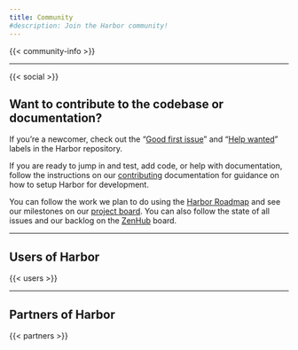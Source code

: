 ```yaml
---
title: Community
#description: Join the Harbor community!
---
```


{{< community-info >}}

---

{{< social >}}

## Want to contribute to the codebase or documentation?

If you’re a newcomer, check out the “[Good first issue][good-first]” and “[Help wanted][help-wanted]” labels in the Harbor repository.

If you are ready to jump in and test, add code, or help with documentation, follow the instructions on our [contributing][contributing] documentation for guidance on how to setup Harbor for development.

You can follow the work we plan to do using the [Harbor Roadmap][roadmap] and see our milestones on our [project board][projectboard]. You can also follow the state of all issues and our backlog on the [ZenHub][zenhub] board.

---

## Users of Harbor

{{< users >}}

---

## Partners of Harbor

{{< partners >}}

[community-meetings]: https://github.com/goharbor/community/blob/master/MEETING_SCHEDULE.md
[past-meetings]: https://www.youtube.com/playlist?list=PLgInP-D86bCwTC0DYAa1pgupsQIAWPomv
[users-slack]: https://cloud-native.slack.com/archives/CC1E09J6S
[dev-slack]: https://cloud-native.slack.com/archives/CC1E0J0MC
[cncf-slack]: https://slack.cncf.io
[users-dl]: https://lists.cncf.io/g/harbor-users
[dev-dl]: https://lists.cncf.io/g/harbor-dev
[website]: https://goharbor.io
[good-first]: https://github.com/goharbor/harbor/issues?q=is%3Aopen+is%3Aissue+label%3Acommunity%2Fgood-first-issue
[help-wanted]: https://github.com/goharbor/harbor/issues?q=is%3Aopen+is%3Aissue+label%3A%22help+wanted%22
[zenhub]: https://app.zenhub.com/workspaces/cncf-5b84fc036092773c0b854fe6/board?repos=50613991
[projectboard]: https://github.com/orgs/goharbor/projects/1
[contributing]: https://github.com/goharbor/harbor/blob/main/CONTRIBUTING.md
[twitter]: https://twitter.com/project_harbor
[roadmap]: https://github.com/goharbor/harbor/blob/main/ROADMAP.md
